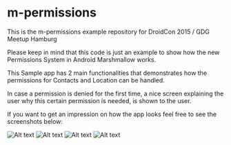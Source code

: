 # m-permissions
This is the m-permissions example repository for DroidCon 2015 / GDG Meetup Hamburg

Please keep in mind that this code is just an example to show how the new Permissions System in Android Marshmallow works.

This Sample app has 2 main functionalities that demonstrates how the permissions for Contacts and Location can be handled.

In case a permission is denied for the first time, a nice screen explaining the user why this certain permission is needed, is shown to the user.

If you want to get an impression on how the app looks feel free to see the screenshots below: 


![Alt text](/screenshots/screen1.png "Screenshot 1")
![Alt text](/screenshots/screen2.png?raw=true "Screenshot 2")
![Alt text](/screenshots/screen3.png?raw=true "Screenshot 3")
![Alt text](/screenshots/screen4.png?raw=true "Screenshot 4")
